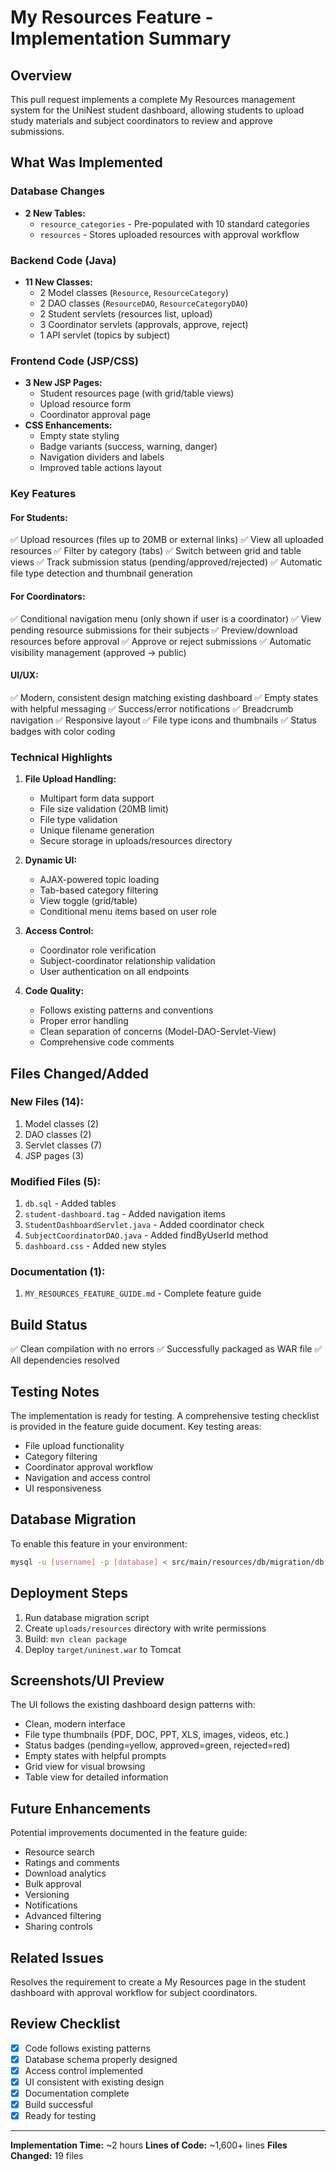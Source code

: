 # My Resources Feature - Implementation Summary

## Overview
This pull request implements a complete My Resources management system for the UniNest student dashboard, allowing students to upload study materials and subject coordinators to review and approve submissions.

## What Was Implemented

### Database Changes
- **2 New Tables:**
  - `resource_categories` - Pre-populated with 10 standard categories
  - `resources` - Stores uploaded resources with approval workflow

### Backend Code (Java)
- **11 New Classes:**
  - 2 Model classes (`Resource`, `ResourceCategory`)
  - 2 DAO classes (`ResourceDAO`, `ResourceCategoryDAO`)
  - 2 Student servlets (resources list, upload)
  - 3 Coordinator servlets (approvals, approve, reject)
  - 1 API servlet (topics by subject)

### Frontend Code (JSP/CSS)
- **3 New JSP Pages:**
  - Student resources page (with grid/table views)
  - Upload resource form
  - Coordinator approval page
- **CSS Enhancements:**
  - Empty state styling
  - Badge variants (success, warning, danger)
  - Navigation dividers and labels
  - Improved table actions layout

### Key Features

#### For Students:
✅ Upload resources (files up to 20MB or external links)
✅ View all uploaded resources
✅ Filter by category (tabs)
✅ Switch between grid and table views
✅ Track submission status (pending/approved/rejected)
✅ Automatic file type detection and thumbnail generation

#### For Coordinators:
✅ Conditional navigation menu (only shown if user is a coordinator)
✅ View pending resource submissions for their subjects
✅ Preview/download resources before approval
✅ Approve or reject submissions
✅ Automatic visibility management (approved → public)

#### UI/UX:
✅ Modern, consistent design matching existing dashboard
✅ Empty states with helpful messaging
✅ Success/error notifications
✅ Breadcrumb navigation
✅ Responsive layout
✅ File type icons and thumbnails
✅ Status badges with color coding

### Technical Highlights

1. **File Upload Handling:**
   - Multipart form data support
   - File size validation (20MB limit)
   - File type validation
   - Unique filename generation
   - Secure storage in uploads/resources directory

2. **Dynamic UI:**
   - AJAX-powered topic loading
   - Tab-based category filtering
   - View toggle (grid/table)
   - Conditional menu items based on user role

3. **Access Control:**
   - Coordinator role verification
   - Subject-coordinator relationship validation
   - User authentication on all endpoints

4. **Code Quality:**
   - Follows existing patterns and conventions
   - Proper error handling
   - Clean separation of concerns (Model-DAO-Servlet-View)
   - Comprehensive code comments

## Files Changed/Added

### New Files (14):
1. Model classes (2)
2. DAO classes (2)
3. Servlet classes (7)
4. JSP pages (3)

### Modified Files (5):
1. `db.sql` - Added tables
2. `student-dashboard.tag` - Added navigation items
3. `StudentDashboardServlet.java` - Added coordinator check
4. `SubjectCoordinatorDAO.java` - Added findByUserId method
5. `dashboard.css` - Added new styles

### Documentation (1):
1. `MY_RESOURCES_FEATURE_GUIDE.md` - Complete feature guide

## Build Status
✅ Clean compilation with no errors
✅ Successfully packaged as WAR file
✅ All dependencies resolved

## Testing Notes
The implementation is ready for testing. A comprehensive testing checklist is provided in the feature guide document. Key testing areas:
- File upload functionality
- Category filtering
- Coordinator approval workflow
- Navigation and access control
- UI responsiveness

## Database Migration
To enable this feature in your environment:
```bash
mysql -u [username] -p [database] < src/main/resources/db/migration/db.sql
```

## Deployment Steps
1. Run database migration script
2. Create `uploads/resources` directory with write permissions
3. Build: `mvn clean package`
4. Deploy `target/uninest.war` to Tomcat

## Screenshots/UI Preview
The UI follows the existing dashboard design patterns with:
- Clean, modern interface
- File type thumbnails (PDF, DOC, PPT, XLS, images, videos, etc.)
- Status badges (pending=yellow, approved=green, rejected=red)
- Empty states with helpful prompts
- Grid view for visual browsing
- Table view for detailed information

## Future Enhancements
Potential improvements documented in the feature guide:
- Resource search
- Ratings and comments
- Download analytics
- Bulk approval
- Versioning
- Notifications
- Advanced filtering
- Sharing controls

## Related Issues
Resolves the requirement to create a My Resources page in the student dashboard with approval workflow for subject coordinators.

## Review Checklist
- [x] Code follows existing patterns
- [x] Database schema properly designed
- [x] Access control implemented
- [x] UI consistent with existing design
- [x] Documentation complete
- [x] Build successful
- [x] Ready for testing

---

**Implementation Time:** ~2 hours
**Lines of Code:** ~1,600+ lines
**Files Changed:** 19 files
